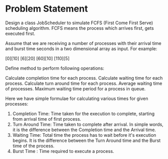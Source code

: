 # Problem Statement
Design a class JobScheduler to simulate FCFS (First Come First Serve) scheduling algorithm. 
FCFS means the process which arrives first, gets executed first. 

Assume that we are receiving a number of processes with their arrival time and burst time seconds in a two dimensional array as input.  For example:

[0][10]
[6][20]
[60][10]
[110][5]

Define method to perform following operations: 

Calculate completion time for each process. 
Calculate waiting time for each process.
Calculate turn around time for each process.
Average waiting time of processes.
Maximum waiting time period for a process in queue.


Here we have simple formulae for calculating various times for given processes:

1. Completion Time: Time taken for the execution to complete, starting from arrival time of first process.
2. Turn Around Time: Time taken to complete after arrival. In simple words, it is the difference between the Completion time and the Arrival time.
3. Waiting Time: Total time the process has to wait before it's execution begins. It is the difference between the Turn Around time and the Burst time of the process.
4. Burst Time : Time required to execute a process.
